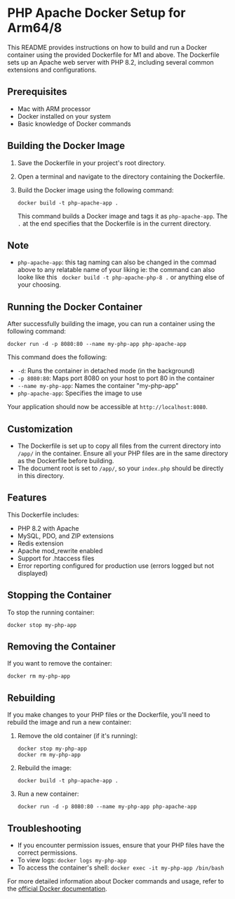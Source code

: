 # PHP Apache Docker Setup for Arm64/8

This README provides instructions on how to build and run a Docker container using the provided Dockerfile for M1 and above. The Dockerfile sets up an Apache web server with PHP 8.2, including several common extensions and configurations.

## Prerequisites
-  Mac with ARM processor
- Docker installed on your system
- Basic knowledge of Docker commands

## Building the Docker Image

1. Save the Dockerfile in your project's root directory.

2. Open a terminal and navigate to the directory containing the Dockerfile.

3. Build the Docker image using the following command:

   ```
   docker build -t php-apache-app .
   ```

   This command builds a Docker image and tags it as `php-apache-app`. The `.` at the end specifies that the Dockerfile is in the current directory.

## Note
- `php-apache-app`: this tag naming can also be changed in the commad above to any relatable name of your liking ie: the command can also looke like this ` docker build -t php-apache-php-8 .` or anything else of your choosing.

## Running the Docker Container

After successfully building the image, you can run a container using the following command:

```
docker run -d -p 8080:80 --name my-php-app php-apache-app
```

This command does the following:
- `-d`: Runs the container in detached mode (in the background)
- `-p 8080:80`: Maps port 8080 on your host to port 80 in the container
- `--name my-php-app`: Names the container "my-php-app"
- `php-apache-app`: Specifies the image to use

Your application should now be accessible at `http://localhost:8080`.

## Customization

- The Dockerfile is set up to copy all files from the current directory into `/app/` in the container. Ensure all your PHP files are in the same directory as the Dockerfile before building.
- The document root is set to `/app/`, so your `index.php` should be directly in this directory.

## Features

This Dockerfile includes:
- PHP 8.2 with Apache
- MySQL, PDO, and ZIP extensions
- Redis extension
- Apache mod_rewrite enabled
- Support for .htaccess files
- Error reporting configured for production use (errors logged but not displayed)

## Stopping the Container

To stop the running container:

```
docker stop my-php-app
```

## Removing the Container

If you want to remove the container:

```
docker rm my-php-app
```

## Rebuilding

If you make changes to your PHP files or the Dockerfile, you'll need to rebuild the image and run a new container:

1. Remove the old container (if it's running):
   ```
   docker stop my-php-app
   docker rm my-php-app
   ```

2. Rebuild the image:
   ```
   docker build -t php-apache-app .
   ```

3. Run a new container:
   ```
   docker run -d -p 8080:80 --name my-php-app php-apache-app
   ```

## Troubleshooting

- If you encounter permission issues, ensure that your PHP files have the correct permissions.
- To view logs: `docker logs my-php-app`
- To access the container's shell: `docker exec -it my-php-app /bin/bash`

For more detailed information about Docker commands and usage, refer to the [official Docker documentation](https://docs.docker.com/).
